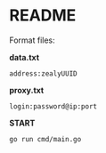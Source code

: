 # README

Format files:

**data.txt**
```
address:zealyUUID
```

**proxy.txt**
```
login:password@ip:port
```
**START**
```
go run cmd/main.go
```